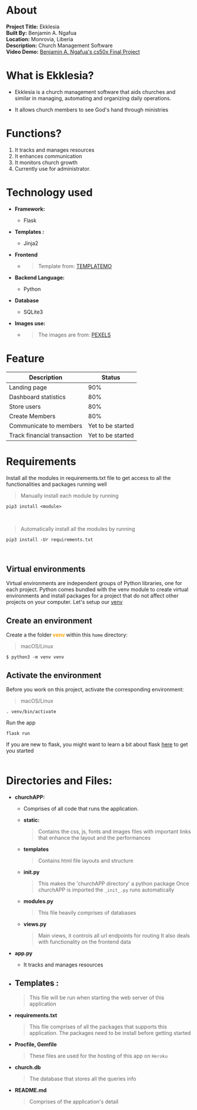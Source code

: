 # About
**Project Title:**   Ekklesia<br>
**Built By:**  Benjamin A. Ngafua<br>
**Location:** Monrovia, Liberia<br>
**Description:** Church Management Software<br>
**Video Demo:** [Benjamin A. Ngafua's cs50x Final Project](https://youtu.be/nzqE3m4DkJ8)

# What is Ekklesia?
- Ekklesia is a church management software that aids churches and similar in managing, automating and organizing daily operations.

- It allows church members to see God's hand through ministries

# Functions?
1. It tracks and manages resources
2. It enhances communication
3. It monitors church growth
4. Currently use for administrator.

# Technology used
- **Framework:**
    - Flask
    
- **Templates :**
    - Jinja2
- **Frontend**
    - >Template from: [TEMPLATEMO](https://themewagon.com/)

- **Backend Language:** 
    - Python
- **Database**
    - SQLite3
- **Images use:**
    - > The images are from: [PEXELS](https://www.pexels.com/)


# Feature
|Description |Status |
|---------|------|
|Landing page|90%|
|Dashboard statistics | 80%|
| Store users | 80% |
|Create Members | 80% |
|Communicate to members| Yet to be started|
| Track financial transaction | Yet to be started |

# Requirements
Install all the modules in requirements.txt file to get access to all the functionalities and packages running well

> Manually install each module by running
```
pip3 install <module>
```

<br>

> Automatically install all the modules by running

```
pip3 install -Ur requirements.txt
``` 

<br>

## Virtual environments
Virtual environments are independent groups of Python libraries, one for each project.
Python comes bundled with the venv module to create virtual environments and install packages for a project that do not affect other projects on your computer.
Let's setup our   [venv](https://docs.python.org/3/library/venv.html#module-venv)
<br>
## Create an environment
Create a the folder<b style="color: orange;"> venv </b> within this `home` directory: 

> macOS/Linux
```
$ python3 -m venv venv
```

## Activate the environment

Before you work on this project, activate the corresponding environment:

> macOS/Linux
```
. venv/bin/activate
```


Run the app
```
flask run
```


If you are new to flask, you might want to learn a bit about flask [here](https://flask.palletsprojects.com/en/2.2.x/quickstart/) to get you started
<br>
<br>

# Directories and Files:
- **churchAPP:**
    - Comprises of all code that runs the application.
    - **static:**
        > Contains the css, js, fonts and  images files with important 
        links that enhance the layout and the performances
    - **templates**
        > Contains html file layouts and structure
        
    - **__init__.py**
        > This makes the 'churchAPP directory' a python package
        > Once churchAPP is imported the ``_init_.py``  runs automatically
    - **modules.py** 
        > This file heavily comprises of databases
    - **views.py** 
        > Main views, it controls all url endpoints for routing
        > It also deals with functionality on the frontend data 
- **app.py**
   - It tracks and manages resources

- **Templates :**
    -
    > This file will be run when starting the web server of this application
- **requirements.txt**
    > This file comprises of all the packages that supports this application. The packages need to be install before getting started
- **Procfile, Gemfile**
    > These files are used for the hosting of this app on `Heroku`
- **church.db**
    > The database that stores all the queries info
- **README.md**
    > Comprises of the application's detail
